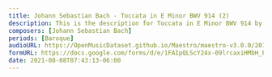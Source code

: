 ```yaml
---
title: Johann Sebastian Bach - Toccata in E Minor BWV 914 (2)
description: This is the description for Toccata in E Minor BWV 914 by Johann Sebastian Bach
composers: [Johann Sebastian Bach]
periods: [Baroque]
audioURL: https://OpenMusicDataset.github.io/Maestro/maestro-v3.0.0/2015/MIDI-Unprocessed_R1_D1-1-8_mid--AUDIO-from_mp3_01_R1_2015_wav--1.midi
formURL: https://docs.google.com/forms/d/e/1FAIpQLScY24x-09lrcaxiHMbH_Pzrx7vRT2TF4eavDesYj-Ac_fP0RA/viewform
date: 2021-08-08T07:43:13-06:00
---
```

